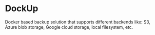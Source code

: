 # DockUp
Docker based backup solution that supports different backends like: S3, Azure blob storage, Google cloud storage, local filesystem, etc.
